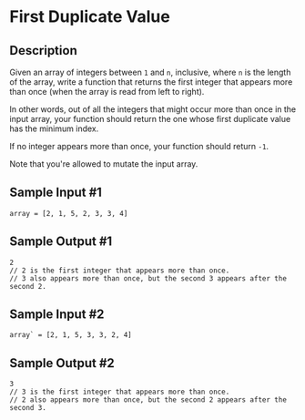 # First Duplicate Value

## Description
Given an array of integers between `1` and `n`, inclusive, where `n` is the length of the array, write a function that returns the first integer that appears more than once (when the array is read from left to right).

In other words, out of all the integers that might occur more than once in the input array, your function should return the one whose first duplicate value has the minimum index.

If no integer appears more than once, your function should return `-1`.

Note that you're allowed to mutate the input array.

## Sample Input #1
```
array = [2, 1, 5, 2, 3, 3, 4]
```

## Sample Output #1
```
2
// 2 is the first integer that appears more than once.
// 3 also appears more than once, but the second 3 appears after the second 2.
```

## Sample Input #2
```
array` = [2, 1, 5, 3, 3, 2, 4]
```

## Sample Output #2
```
3
// 3 is the first integer that appears more than once.
// 2 also appears more than once, but the second 2 appears after the second 3.
```

